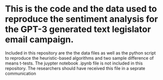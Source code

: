 # This is the code and the data used to reproduce the sentiment analysis for the GPT-3 generated text legislator email campaign. 
Included in this repository are the the data files as well as the python script to reproduce the heuristic-based algorithms and two sample difference of means t-tests.
The juypter notebook .ipynb file is not included in this repository. The researchers should have received this file in a seprate communication

